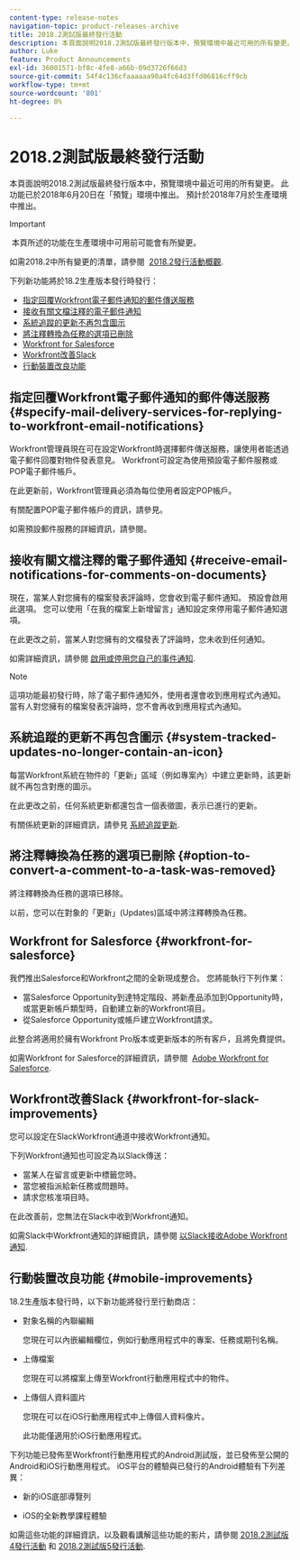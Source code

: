 ```yaml
---
content-type: release-notes
navigation-topic: product-releases-archive
title: 2018.2測試版最終發行活動
description: 本頁面說明2018.2測試版最終發行版本中，預覽環境中最近可用的所有變更。 此功能已於2018年6月20日在「預覽」環境中推出。 預計於2018年7月於生產環境中推出。
author: Luke
feature: Product Announcements
exl-id: 36001571-bf8c-4fe8-a66b-09d3726f66d3
source-git-commit: 54f4c136cfaaaaaa90a4fc64d3ffd06816cff9cb
workflow-type: tm+mt
source-wordcount: '801'
ht-degree: 0%

---
```


# 2018.2測試版最終發行活動

本頁面說明2018.2測試版最終發行版本中，預覽環境中最近可用的所有變更。 此功能已於2018年6月20日在「預覽」環境中推出。 預計於2018年7月於生產環境中推出。

>[!IMPORTANT]
>
> 本頁所述的功能在生產環境中可用前可能會有所變更。

如需2018.2中所有變更的清單，請參閱  [2018.2發行活動概觀](../../../../product-announcements/product-releases/quarterly-release-archive/2018.2-release-activity/2018.2-release-activity-overview.md).

下列新功能將於18.2生產版本發行時發行：

* [指定回覆Workfront電子郵件通知的郵件傳送服務](#specify-mail-delivery-services-for-replying-to-workfront-email-notifications)
* [接收有關文檔注釋的電子郵件通知](#receive-email-notifications-for-comments-on-documents)
* [系統追蹤的更新不再包含圖示](#system-tracked-updates-no-longer-contain-an-icon)
* [將注釋轉換為任務的選項已刪除](#option-to-convert-a-comment-to-a-task-was-removed)
* [Workfront for Salesforce](#workfront-for-salesforce)
* [Workfront改善Slack](#workfront-for-slack-improvements)
* [行動裝置改良功能](#mobile-improvements)

## 指定回覆Workfront電子郵件通知的郵件傳送服務 {#specify-mail-delivery-services-for-replying-to-workfront-email-notifications}

Workfront管理員現在可在設定Workfront時選擇郵件傳送服務，讓使用者能透過電子郵件回覆對物件發表意見。 Workfront可設定為使用預設電子郵件服務或POP電子郵件帳戶。

在此更新前，Workfront管理員必須為每位使用者設定POP帳戶。 

有關配置POP電子郵件帳戶的資訊，請參見。

如需預設郵件服務的詳細資訊，請參閱。

## 接收有關文檔注釋的電子郵件通知 {#receive-email-notifications-for-comments-on-documents}

現在，當某人對您擁有的檔案發表評論時，您會收到電子郵件通知。 預設會啟用此選項。 您可以使用「在我的檔案上新增留言」通知設定來停用電子郵件通知選項。

在此更改之前，當某人對您擁有的文檔發表了評論時，您未收到任何通知。 

如需詳細資訊，請參閱 [啟用或停用您自己的事件通知](../../../../workfront-basics/using-notifications/activate-or-deactivate-your-own-event-notifications.md).

>[!NOTE]
這項功能最初發行時，除了電子郵件通知外，使用者還會收到應用程式內通知。 當有人對您擁有的檔案發表評論時，您不會再收到應用程式內通知。 

## 系統追蹤的更新不再包含圖示 {#system-tracked-updates-no-longer-contain-an-icon}

每當Workfront系統在物件的「更新」區域（例如專案內）中建立更新時，該更新就不再包含對應的圖示。

在此更改之前，任何系統更新都還包含一個表徵圖，表示已進行的更新。

有關係統更新的詳細資訊，請參見 [系統追蹤更新](../../../../administration-and-setup/set-up-workfront/system-tracked-update-feeds/system-tracked-update-feeds.md).

## 將注釋轉換為任務的選項已刪除 {#option-to-convert-a-comment-to-a-task-was-removed}

將注釋轉換為任務的選項已移除。

以前，您可以在對象的「更新」(Updates)區域中將注釋轉換為任務。

## Workfront for Salesforce {#workfront-for-salesforce}

我們推出Salesforce和Workfront之間的全新現成整合。 您將能執行下列作業：

* 當Salesforce Opportunity到達特定階段、將新產品添加到Opportunity時，或當更新帳戶類型時，自動建立新的Workfront項目。
* 從Salesforce Opportunity或帳戶建立Workfront請求。

此整合將適用於擁有Workfront Pro版本或更新版本的所有客戶，且將免費提供。

如需Workfront for Salesforce的詳細資訊，請參閱  [Adobe Workfront for Salesforce](../../../../workfront-integrations-and-apps/using-workfront-with-salesforce/workfront-for-salesforce.md).

## Workfront改善Slack {#workfront-for-slack-improvements}

您可以設定在SlackWorkfront通道中接收Workfront通知。

下列Workfront通知也可設定為以Slack傳送：

* 當某人在留言或更新中標籤您時。
* 當您被指派給新任務或問題時。
* 請求您核准項目時。

在此改善前，您無法在Slack中收到Workfront通知。

如需Slack中Workfront通知的詳細資訊，請參閱 [以Slack接收Adobe Workfront通知](../../../../workfront-integrations-and-apps/using-workfront-with-slack/receive-workfront-notifications-in-slack.md).

## 行動裝置改良功能 {#mobile-improvements}

18.2生產版本發行時，以下新功能將發行至行動商店：

* 對象名稱的內聯編輯 

   您現在可以內嵌編輯欄位，例如行動應用程式中的專案、任務或期刊名稱。

* 上傳檔案 

   您現在可以將檔案上傳至Workfront行動應用程式中的物件。

* 上傳個人資料圖片 

   您現在可以在iOS行動應用程式中上傳個人資料像片。

   此功能僅適用於iOS行動應用程式。

下列功能已發佈至Workfront行動應用程式的Android測試版，並已發佈至公開的Android和iOS行動應用程式。 iOS平台的體驗與已發行的Android體驗有下列差異：

* 新的iOS底部導覽列 

* iOS的全新教學課程體驗 

如需這些功能的詳細資訊，以及觀看講解這些功能的影片，請參閱 [2018.2測試版4發行活動](../../../../product-announcements/product-releases/quarterly-release-archive/2018.2-release-activity/2018.2-beta-4-release-activity.md) 和 [2018.2測試版5發行活動](../../../../product-announcements/product-releases/quarterly-release-archive/2018.2-release-activity/2018.2-beta-5-release-activity.md).
